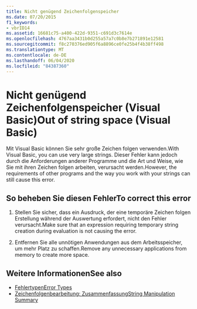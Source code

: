 ```yaml
---
title: Nicht genügend Zeichenfolgenspeicher
ms.date: 07/20/2015
f1_keywords:
- vbrID14
ms.assetid: 16681c75-a400-422d-9351-c691d3c7614e
ms.openlocfilehash: 4767aa3431b0d255a57a7c0b8e7b271891e12581
ms.sourcegitcommit: f8c270376ed905f6a8896ce0fe25b4f4b38ff498
ms.translationtype: MT
ms.contentlocale: de-DE
ms.lasthandoff: 06/04/2020
ms.locfileid: "84387360"
---
```

# <a name="out-of-string-space-visual-basic"></a><span data-ttu-id="ddade-102">Nicht genügend Zeichenfolgenspeicher (Visual Basic)</span><span class="sxs-lookup"><span data-stu-id="ddade-102">Out of string space (Visual Basic)</span></span>
<span data-ttu-id="ddade-103">Mit Visual Basic können Sie sehr große Zeichen folgen verwenden.</span><span class="sxs-lookup"><span data-stu-id="ddade-103">With Visual Basic, you can use very large strings.</span></span> <span data-ttu-id="ddade-104">Dieser Fehler kann jedoch durch die Anforderungen anderer Programme und die Art und Weise, wie Sie mit ihren Zeichen folgen arbeiten, verursacht werden.</span><span class="sxs-lookup"><span data-stu-id="ddade-104">However, the requirements of other programs and the way you work with your strings can still cause this error.</span></span>  
  
## <a name="to-correct-this-error"></a><span data-ttu-id="ddade-105">So beheben Sie diesen Fehler</span><span class="sxs-lookup"><span data-stu-id="ddade-105">To correct this error</span></span>  
  
1. <span data-ttu-id="ddade-106">Stellen Sie sicher, dass ein Ausdruck, der eine temporäre Zeichen folgen Erstellung während der Auswertung erfordert, nicht den Fehler verursacht.</span><span class="sxs-lookup"><span data-stu-id="ddade-106">Make sure that an expression requiring temporary string creation during evaluation is not causing the error.</span></span>  
  
2. <span data-ttu-id="ddade-107">Entfernen Sie alle unnötigen Anwendungen aus dem Arbeitsspeicher, um mehr Platz zu schaffen.</span><span class="sxs-lookup"><span data-stu-id="ddade-107">Remove any unnecessary applications from memory to create more space.</span></span>  
  
## <a name="see-also"></a><span data-ttu-id="ddade-108">Weitere Informationen</span><span class="sxs-lookup"><span data-stu-id="ddade-108">See also</span></span>

- [<span data-ttu-id="ddade-109">Fehlertypen</span><span class="sxs-lookup"><span data-stu-id="ddade-109">Error Types</span></span>](../../programming-guide/language-features/error-types.md)
- [<span data-ttu-id="ddade-110">Zeichenfolgenbearbeitung: Zusammenfassung</span><span class="sxs-lookup"><span data-stu-id="ddade-110">String Manipulation Summary</span></span>](../keywords/string-manipulation-summary.md)
